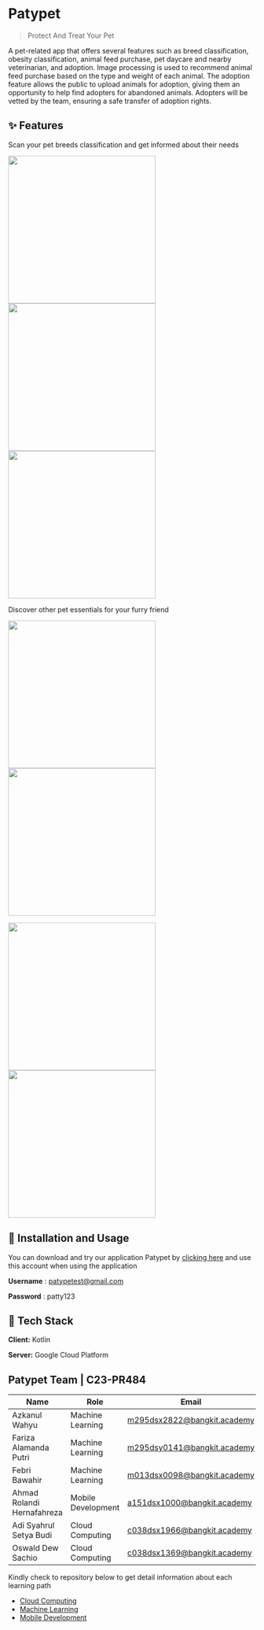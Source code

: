 # Patypet
> Protect And Treat Your Pet

A pet-related app that offers several features such as breed classification, obesity classification, animal feed purchase, pet daycare and nearby veterinarian, and adoption. Image processing is used to recommend animal feed purchase based on the type and weight of each animal. The adoption feature allows the public to upload animals for adoption, giving them an opportunity to help find adopters for abandoned animals. Adopters will be vetted by the team, ensuring a safe transfer of adoption rights.


## ✨ Features
Scan your pet breeds classification and get informed about their needs

<img src="https://github.com/patypet-capstone/.github/blob/main/profile/ui-interfaces/Pet%20Camera.jpg" width="300"> <img src="https://github.com/patypet-capstone/.github/blob/main/profile/ui-interfaces/Prediction%20Sheet.jpg" width="300"> <img src="https://github.com/patypet-capstone/.github/blob/main/profile/ui-interfaces/Prediction%20Sheet%20Detailed.jpg" width="300">

Discover other pet essentials for your furry friend

<img src="https://github.com/patypet-capstone/.github/blob/main/profile/ui-interfaces/Pet%20Marketplace.jpg" width="300"> <img src="https://github.com/patypet-capstone/.github/blob/main/profile/ui-interfaces/Pet%20Caretake.jpg" width="300"> 

<img src="https://github.com/patypet-capstone/.github/blob/main/profile/ui-interfaces/Pet%20Vet.jpg" width="300"> <img src="https://github.com/patypet-capstone/.github/blob/main/profile/ui-interfaces/Pet%20Adoption.jpg" width="300">



## 🚀 Installation and Usage

You can download and try our application Patypet by [clicking here](https://github.com/patypet-capstone/mobiledev/releases/tag/v0.3.0-alpha) and use this account when using the application

**Username** : patypetest@gmail.com

**Password** : patty123



## 🤖 Tech Stack

**Client:** Kotlin

**Server:** Google Cloud Platform



## Patypet Team | C23-PR484
| Name | Role | Email | GitHub | 
| --- | --- | --- | --- |
| Azkanul Wahyu | Machine Learning | m295dsx2822@bangkit.academy | [@azkanwhy](https://github.com/azkanwhy) |
| Fariza Alamanda Putri | Machine Learning | m295dsy0141@bangkit.academy | [@alamandaputri](https://github.com/alamandaputri) |
| Febri Bawahir | Machine Learning | m013dsx0098@bangkit.academy | [@bawahirfebri](https://github.com/bawahirfebri)|
| Ahmad Rolandi Hernafahreza | Mobile Development | a151dsx1000@bangkit.academy | [@ahmrh](https://www.github.com/ahmrh) |
| Adi Syahrul Setya Budi | Cloud Computing | c038dsx1966@bangkit.academy | [@AdiSyahrul](https://github.com/AdiSyahrul) |
| Oswald Dew Sachio | Cloud Computing | c038dsx1369@bangkit.academy | [@swalddy](https://github.com/swalddy) |


Kindly check to repository below to get detail information about each learning path
 - [Cloud Computing](https://github.com/patypet-capstone/cloudcomputing)
 - [Machine Learning](https://github.com/patypet-capstone/machinelearning)
 - [Mobile Development](https://github.com/patypet-capstone/mobiledev)




